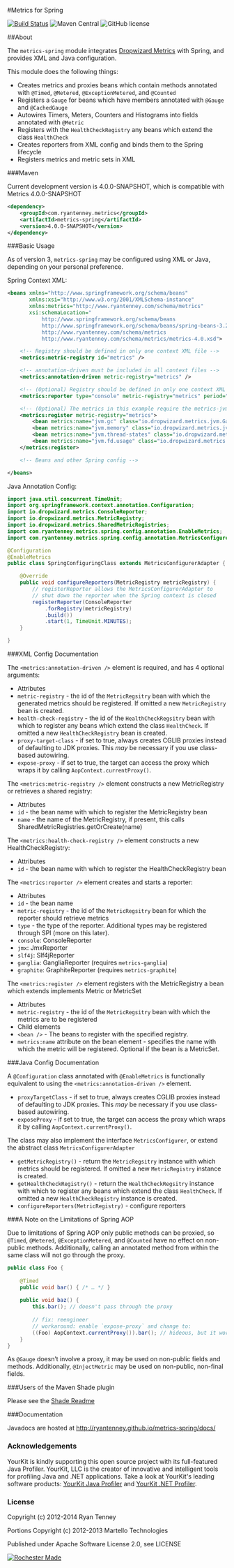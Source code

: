 #Metrics for Spring

[![Build Status](https://img.shields.io/travis/ryantenney/metrics-spring.svg?style=flat-square)](https://travis-ci.org/ryantenney/metrics-spring)
![Maven Central](https://img.shields.io/maven-central/v/com.ryantenney.metrics/metrics-spring.svg?style=flat-square)
![GitHub license](https://img.shields.io/github/license/ryantenney/metrics-spring.svg?style=flat-square)

##About

The `metrics-spring` module integrates [Dropwizard Metrics](http://metrics.dropwizard.io/) with Spring, and provides XML and Java configuration.

This module does the following things:

* Creates metrics and proxies beans which contain methods annotated with `@Timed`, `@Metered`, `@ExceptionMetered`, and `@Counted`
* Registers a `Gauge` for beans which have members annotated with `@Gauge` and `@CachedGauge`
* Autowires Timers, Meters, Counters and Histograms into fields annotated with `@Metric`
* Registers with the `HealthCheckRegistry` any beans which extend the class `HealthCheck`
* Creates reporters from XML config and binds them to the Spring lifecycle
* Registers metrics and metric sets in XML

###Maven

Current development version is 4.0.0-SNAPSHOT, which is compatible with Metrics 4.0.0-SNAPSHOT

```xml
<dependency>
    <groupId>com.ryantenney.metrics</groupId>
    <artifactId>metrics-spring</artifactId>
    <version>4.0.0-SNAPSHOT</version>
</dependency>
```

###Basic Usage

As of version 3, `metrics-spring` may be configured using XML or Java, depending on your personal preference.

Spring Context XML:

```xml
<beans xmlns="http://www.springframework.org/schema/beans"
       xmlns:xsi="http://www.w3.org/2001/XMLSchema-instance"
       xmlns:metrics="http://www.ryantenney.com/schema/metrics"
       xsi:schemaLocation="
           http://www.springframework.org/schema/beans
           http://www.springframework.org/schema/beans/spring-beans-3.2.xsd
           http://www.ryantenney.com/schema/metrics
           http://www.ryantenney.com/schema/metrics/metrics-4.0.xsd">

    <!-- Registry should be defined in only one context XML file -->
    <metrics:metric-registry id="metrics" />

    <!-- annotation-driven must be included in all context files -->
    <metrics:annotation-driven metric-registry="metrics" />

    <!-- (Optional) Registry should be defined in only one context XML file -->
    <metrics:reporter type="console" metric-registry="metrics" period="1m" />

    <!-- (Optional) The metrics in this example require the metrics-jvm jar-->
    <metrics:register metric-registry="metrics">
        <bean metrics:name="jvm.gc" class="io.dropwizard.metrics.jvm.GarbageCollectorMetricSet" />
        <bean metrics:name="jvm.memory" class="io.dropwizard.metrics.jvm.MemoryUsageGaugeSet" />
        <bean metrics:name="jvm.thread-states" class="io.dropwizard.metrics.jvm.ThreadStatesGaugeSet" />
        <bean metrics:name="jvm.fd.usage" class="io.dropwizard.metrics.jvm.FileDescriptorRatioGauge" />
    </metrics:register>

    <!-- Beans and other Spring config -->

</beans>
```

Java Annotation Config:

```java
import java.util.concurrent.TimeUnit;
import org.springframework.context.annotation.Configuration;
import io.dropwizard.metrics.ConsoleReporter;
import io.dropwizard.metrics.MetricRegistry;
import io.dropwizard.metrics.SharedMetricRegistries;
import com.ryantenney.metrics.spring.config.annotation.EnableMetrics;
import com.ryantenney.metrics.spring.config.annotation.MetricsConfigurerAdapter;

@Configuration
@EnableMetrics
public class SpringConfiguringClass extends MetricsConfigurerAdapter {

    @Override
    public void configureReporters(MetricRegistry metricRegistry) {
        // registerReporter allows the MetricsConfigurerAdapter to
        // shut down the reporter when the Spring context is closed
        registerReporter(ConsoleReporter
            .forRegistry(metricRegistry)
            .build())
            .start(1, TimeUnit.MINUTES);
    }

}
```

###XML Config Documentation

The `<metrics:annotation-driven />` element is required, and has 4 optional arguments:
* Attributes
 * `metric-registry` - the id of the `MetricRegsitry` bean with which the generated metrics should be registered. If omitted a new `MetricRegistry` bean is created.
 * `health-check-registry` - the id of the `HealthCheckRegsitry` bean with which to register any beans which extend the class `HealthCheck`. If omitted a new `HealthCheckRegistry` bean is created.
 * `proxy-target-class` - if set to true, always creates CGLIB proxies instead of defaulting to JDK proxies. This *may* be necessary if you use class-based autowiring.
 * `expose-proxy` - if set to true, the target can access the proxy which wraps it by calling `AopContext.currentProxy()`.

The `<metrics:metric-registry />` element constructs a new MetricRegistry or retrieves a shared registry:
* Attributes
 * `id` - the bean name with which to register the MetricRegistry bean
 * `name` - the name of the MetricRegistry, if present, this calls SharedMetricRegistries.getOrCreate(name)

The `<metrics:health-check-registry />` element constructs a new HealthCheckRegistry:
* Attributes
 * `id` - the bean name with which to register the HealthCheckRegistry bean

The `<metrics:reporter />` element creates and starts a reporter:
* Attributes
 * `id` - the bean name
 * `metric-registry` - the id of the `MetricRegsitry` bean for which the reporter should retrieve metrics
 * `type` - the type of the reporter. Additional types may be registered through SPI (more on this later).
  * `console`: ConsoleReporter
  * `jmx`: JmxReporter
  * `slf4j`: Slf4jReporter
  * `ganglia`: GangliaReporter (requires `metrics-ganglia`)
  * `graphite`: GraphiteReporter (requires `metrics-graphite`)

The `<metrics:register />` element registers with the MetricRegistry a bean which extends implements Metric or MetricSet
* Attributes
 * `metric-registry` - the id of the `MetricRegsitry` bean with which the metrics are to be registered
* Child elements
 * `<bean />` - The beans to register with the specified registry.
  * `metrics:name` attribute on the bean element - specifies the name with which the metric will be registered. Optional if the bean is a MetricSet.

###Java Config Documentation

A `@Configuration` class annotated with `@EnableMetrics` is functionally equivalent to using the `<metrics:annotation-driven />` element.

* `proxyTargetClass` - if set to true, always creates CGLIB proxies instead of defaulting to JDK proxies. This *may* be necessary if you use class-based autowiring.
* `exposeProxy` - if set to true, the target can access the proxy which wraps it by calling `AopContext.currentProxy()`.

The class may also implement the interface `MetricsConfigurer`, or extend the abstract class `MetricsConfigurerAdapter`

* `getMetricRegistry()` - return the `MetricRegsitry` instance with which metrics should be registered. If omitted a new `MetricRegistry` instance is created.
* `getHealthCheckRegistry()` - return the `HealthCheckRegsitry` instance with which to register any beans which extend the class `HealthCheck`. If omitted a new `HealthCheckRegistry` instance is created.
* `configureReporters(MetricRegistry)` - configure reporters

###A Note on the Limitations of Spring AOP

Due to limitations of Spring AOP only public methods can be proxied, so `@Timed`, `@Metered`, `@ExceptionMetered`, and `@Counted` have no effect on non-public methods. Additionally, calling an annotated method from within the same class will not go through the proxy.

```java
public class Foo {
	
    @Timed
    public void bar() { /* … */ }
	
    public void baz() {
        this.bar(); // doesn't pass through the proxy
		
        // fix: reengineer
        // workaround: enable `expose-proxy` and change to:
        ((Foo) AopContext.currentProxy()).bar(); // hideous, but it works
    }
}
```

As `@Gauge` doesn’t involve a proxy, it may be used on non-public fields and methods.
Additionally, `@InjectMetric` may be used on non-public, non-final fields.

###Users of the Maven Shade plugin

Please see the [Shade Readme](SHADE-README.md)

###Documentation

Javadocs are hosted at http://ryantenney.github.io/metrics-spring/docs/


### Acknowledgements

YourKit is kindly supporting this open source project with its full-featured Java Profiler.
YourKit, LLC is the creator of innovative and intelligent tools for profiling
Java and .NET applications. Take a look at YourKit's leading software products:
[YourKit Java Profiler](http://www.yourkit.com/java/profiler/index.jsp) and
[YourKit .NET Profiler](http://www.yourkit.com/.net/profiler/index.jsp).


### License

Copyright (c) 2012-2014 Ryan Tenney

Portions Copyright (c) 2012-2013 Martello Technologies

Published under Apache Software License 2.0, see LICENSE

[![Rochester Made](http://rochestermade.com/media/images/rochester-made-dark-on-light.png)](http://rochestermade.com)
